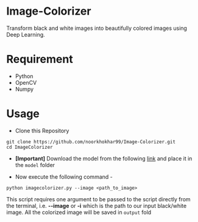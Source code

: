 # Image-Colorizer
Transform black and white images into beautifully colored images using Deep Learning.


# Requirement
- Python
- OpenCV 
- Numpy
  

# Usage

- Clone this Repository
```
git clone https://github.com/noorkhokhar99/Image-Colorizer.git
cd ImageColorizer
```

- **[Important]** Download the model from the following [link](https://drive.google.com/drive/folders/1hNvYYq9i7XYMhv9AtH9bFXRpxP8YcGo_?usp=sharing) and place it in the `model` folder

- Now execute the following command -
```
python imagecolorizer.py --image <path_to_image>
```
This script requires one argument to be passed to the script directly from the terminal, i.e. **--image** or **-i** which is the path to our input black/white image. All the colorized image will be saved in `output` fold
